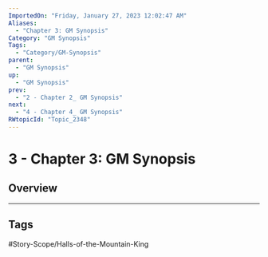 ```yaml
---
ImportedOn: "Friday, January 27, 2023 12:02:47 AM"
Aliases:
  - "Chapter 3: GM Synopsis"
Category: "GM Synopsis"
Tags:
  - "Category/GM-Synopsis"
parent:
  - "GM Synopsis"
up:
  - "GM Synopsis"
prev:
  - "2 - Chapter 2_ GM Synopsis"
next:
  - "4 - Chapter 4_ GM Synopsis"
RWtopicId: "Topic_2348"
---
```

# 3 - Chapter 3: GM Synopsis
## Overview

---
## Tags
#Story-Scope/Halls-of-the-Mountain-King


